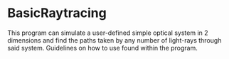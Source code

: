 # BasicRaytracing

This program can simulate a user-defined simple optical system in 2 dimensions and find the paths taken by any number of light-rays through said system. Guidelines on how to use found within the program.
